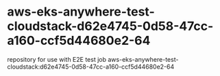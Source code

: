 # aws-eks-anywhere-test-cloudstack-d62e4745-0d58-47cc-a160-ccf5d44680e2-64
repository for use with E2E test job aws-eks-anywhere-test-cloudstack:d62e4745-0d58-47cc-a160-ccf5d44680e2-64
